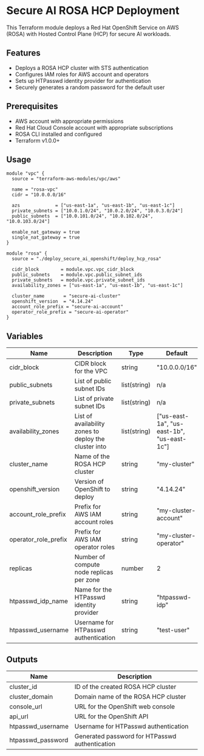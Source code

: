 # Secure AI ROSA HCP Deployment

This Terraform module deploys a Red Hat OpenShift Service on AWS (ROSA) with Hosted Control Plane (HCP) for secure AI workloads.

## Features

- Deploys a ROSA HCP cluster with STS authentication
- Configures IAM roles for AWS account and operators
- Sets up HTPasswd identity provider for authentication
- Securely generates a random password for the default user

## Prerequisites

- AWS account with appropriate permissions
- Red Hat Cloud Console account with appropriate subscriptions
- ROSA CLI installed and configured
- Terraform v1.0.0+

## Usage

```hcl
module "vpc" {
  source = "terraform-aws-modules/vpc/aws"
  
  name = "rosa-vpc"
  cidr = "10.0.0.0/16"
  
  azs             = ["us-east-1a", "us-east-1b", "us-east-1c"]
  private_subnets = ["10.0.1.0/24", "10.0.2.0/24", "10.0.3.0/24"]
  public_subnets  = ["10.0.101.0/24", "10.0.102.0/24", "10.0.103.0/24"]
  
  enable_nat_gateway = true
  single_nat_gateway = true
}

module "rosa" {
  source = "./deploy_secure_ai_openshift/deploy_hcp_rosa"
  
  cidr_block        = module.vpc.vpc_cidr_block
  public_subnets    = module.vpc.public_subnet_ids
  private_subnets   = module.vpc.private_subnet_ids
  availability_zones = ["us-east-1a", "us-east-1b", "us-east-1c"]
  
  cluster_name       = "secure-ai-cluster"
  openshift_version  = "4.14.24"
  account_role_prefix = "secure-ai-account"
  operator_role_prefix = "secure-ai-operator"
}
```

## Variables

| Name | Description | Type | Default |
|------|-------------|------|---------|
| cidr_block | CIDR block for the VPC | string | "10.0.0.0/16" |
| public_subnets | List of public subnet IDs | list(string) | n/a |
| private_subnets | List of private subnet IDs | list(string) | n/a |
| availability_zones | List of availability zones to deploy the cluster into | list(string) | ["us-east-1a", "us-east-1b", "us-east-1c"] |
| cluster_name | Name of the ROSA HCP cluster | string | "my-cluster" |
| openshift_version | Version of OpenShift to deploy | string | "4.14.24" |
| account_role_prefix | Prefix for AWS IAM account roles | string | "my-cluster-account" |
| operator_role_prefix | Prefix for AWS IAM operator roles | string | "my-cluster-operator" |
| replicas | Number of compute node replicas per zone | number | 2 |
| htpasswd_idp_name | Name for the HTPasswd identity provider | string | "htpasswd-idp" |
| htpasswd_username | Username for HTPasswd authentication | string | "test-user" |

## Outputs

| Name | Description |
|------|-------------|
| cluster_id | ID of the created ROSA HCP cluster |
| cluster_domain | Domain name of the ROSA HCP cluster |
| console_url | URL for the OpenShift web console |
| api_url | URL for the OpenShift API |
| htpasswd_username | Username for HTPasswd authentication |
| htpasswd_password | Generated password for HTPasswd authentication | 